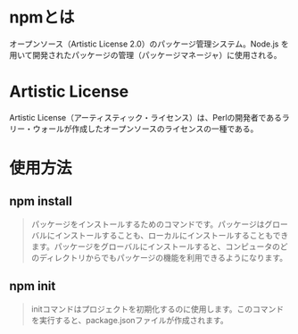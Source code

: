 # npmとは
オープンソース（Artistic License 2.0）のパッケージ管理システム。Node.js を用いて開発されたパッケージの管理（パッケージマネージャ）に使用される。

# Artistic License
Artistic License（アーティスティック・ライセンス）は、Perlの開発者であるラリー・ウォールが作成したオープンソースのライセンスの一種である。

# 使用方法
## npm install
> パッケージをインストールするためのコマンドです。パッケージはグローバルにインストールすることも、ローカルにインストールすることもできます。パッケージをグローバルにインストールすると、コンピュータのどのディレクトリからでもパッケージの機能を利用できるようになります。

## npm init
> initコマンドはプロジェクトを初期化するのに使用します。このコマンドを実行すると、package.jsonファイルが作成されます。
